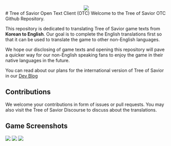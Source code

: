 <center><img src="https://fbcdn-sphotos-g-a.akamaihd.net/hphotos-ak-xap1/v/t1.0-9/969383_419497041509849_21485321_n.jpg?oh=0a0920080697b6fbb91c626ff5ed9aef&oe=55BDD765&__gda__=1434192791_d222694d664092275371caeb98405af5"/></center>
# Tree of Savior Open Text Client (OTC)   
Welcome to the Tree of Savior OTC Github Repository.

This repository is dedicated to translating Tree of Savior game texts from **Korean to English**. Our goal is to complete the English translations first so that it can be used to translate the game to other non-English languages. 

We hope our disclosing of game texts and opening this repository will pave a quicker way for our non-English speaking fans to enjoy the game in their native languages in the future. 

You can read about our plans for the international version of Tree of Savior in our [Dev Blog](http://http://blog.treeofsavior.com/en/)


## Contributions

We welcome your contributions in form of issues or pull requests. You may also visit the Tree of Savior Discourse to discuss about the translations. 


## Game Screenshots
<img src="http://blog.treeofsavior.com/en/wp-content/uploads/sites/4/2015/03/globalversion_1.jpg-1024x563.jpg"/>
<img src="http://blog.treeofsavior.com/en/wp-content/uploads/sites/4/2015/03/globalversion_2.jpg-1024x563.jpg"/>
<img src="http://blog.treeofsavior.com/en/wp-content/uploads/sites/4/2015/03/globalversion_31.jpg1-1024x563.jpg"/>




